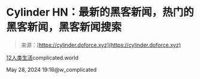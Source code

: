 <!--yml

category: 未分类

date: 2024-05-29 12:13:05

-->

# Cylinder HN：最新的黑客新闻，热门的黑客新闻，黑客新闻搜索

> 来源：[https://cylinder.doforce.xyz](https://cylinder.doforce.xyz)

[12](https://news.ycombinator.com/item?id=40504420)[人类生活](https://complicated.world/en/Human_Life)complicated.world

May 28, 2024 19:16@w_complicated
